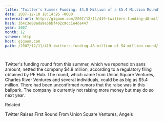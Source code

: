 ```yaml
---
title: "Twitter's Summer Funding: $4.8 Million of a $5.4 Million Round"
date: 2007-12-10 18:14:26 -0600
external-url: http://gigaom.com/2007/12/11/419-twitters-funding-48-million-of-54-million-round/
hash: 3b4c3e88ada9e5bbf402c9cc1e4de447
year: 2007
month: 12
scheme: http
host: gigaom.com
path: /2007/12/11/419-twitters-funding-48-million-of-54-million-round/

---
```


Twitter's funding round from this summer, which we reported on sans amount, netted the company $4.8 million, according to a regulatory filing obtained by PE Hub. The round, which came from Union Square Ventures, Charles River Ventures and several individuals, could be as big as $5.4 million. There had been unconfirmed rumors that the raise was in this ballpark. The company is currently not raising more money but may do so next year.


Related


Twitter Raises First Round From Union Square Ventures, Angels
